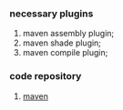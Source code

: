 ### necessary plugins

1. maven assembly plugin;
2. maven shade plugin;
3. maven compile plugin;

### code repository

1. [maven](https://github.com/apache/maven)
